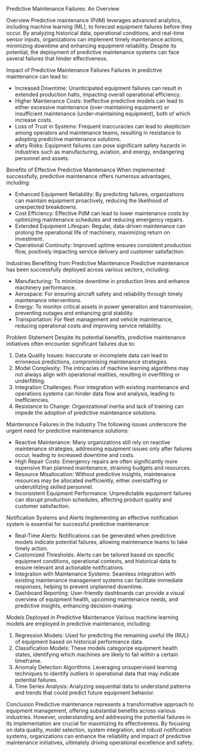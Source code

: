Predictive Maintenance Failures: An Overview

Overview
Predictive maintenance (PdM) leverages advanced analytics, including machine learning (ML), to forecast equipment failures before they occur. By analyzing historical data, operational conditions, and real-time sensor inputs, organizations can implement timely maintenance actions, minimizing downtime and enhancing equipment reliability. Despite its potential, the deployment of predictive maintenance systems can face several failures that hinder effectiveness.

Impact of Predictive Maintenance Failures
Failures in predictive maintenance can lead to:

- Increased Downtime: Unanticipated equipment failures can result in extended production halts, impacting overall operational efficiency.
- Higher Maintenance Costs: Ineffective predictive models can lead to either excessive maintenance (over-maintaining equipment) or insufficient maintenance (under-maintaining equipment), both of which increase costs.
- Loss of Trust in Systems: Frequent inaccuracies can lead to skepticism among operators and maintenance teams, resulting in resistance to adopting predictive maintenance solutions.
- afety Risks: Equipment failures can pose significant safety hazards in industries such as manufacturing, aviation, and energy, endangering personnel and assets.

Benefits of Effective Predictive Maintenance
When implemented successfully, predictive maintenance offers numerous advantages, including:

- Enhanced Equipment Reliability: By predicting failures, organizations can maintain equipment proactively, reducing the likelihood of unexpected breakdowns.
- Cost Efficiency: Effective PdM can lead to lower maintenance costs by optimizing maintenance schedules and reducing emergency repairs.
- Extended Equipment Lifespan: Regular, data-driven maintenance can prolong the operational life of machinery, maximizing return on investment.
- Operational Continuity: Improved uptime ensures consistent production flow, positively impacting service delivery and customer satisfaction.

Industries Benefiting from Predictive Maintenance
Predictive maintenance has been successfully deployed across various sectors, including:

- Manufacturing: To minimize downtime in production lines and enhance machinery performance.
- Aerospace: For ensuring aircraft safety and reliability through timely maintenance interventions.
- Energy: To monitor critical assets in power generation and transmission, preventing outages and enhancing grid stability.
- Transportation: For fleet management and vehicle maintenance, reducing operational costs and improving service reliability.

Problem Statement
Despite its potential benefits, predictive maintenance initiatives often encounter significant failures due to:

1. Data Quality Issues: Inaccurate or incomplete data can lead to erroneous predictions, compromising maintenance strategies.
2. Model Complexity: The intricacies of machine learning algorithms may not always align with operational realities, resulting in overfitting or underfitting.
3. Integration Challenges: Poor integration with existing maintenance and operations systems can hinder data flow and analysis, leading to inefficiencies.
4. Resistance to Change: Organizational inertia and lack of training can impede the adoption of predictive maintenance solutions.

Maintenance Failures in the Industry
The following issues underscore the urgent need for predictive maintenance solutions:

- Reactive Maintenance: Many organizations still rely on reactive maintenance strategies, addressing equipment issues only after failures occur, leading to increased downtime and costs.
- High Repair Costs: Emergency repairs are often significantly more expensive than planned maintenance, straining budgets and resources.
- Resource Misallocation: Without predictive insights, maintenance resources may be allocated inefficiently, either overstaffing or underutilizing skilled personnel.
- Inconsistent Equipment Performance: Unpredictable equipment failures can disrupt production schedules, affecting product quality and customer satisfaction.

Notification Systems and Alerts
Implementing an effective notification system is essential for successful predictive maintenance:

- Real-Time Alerts: Notifications can be generated when predictive models indicate potential failures, allowing maintenance teams to take timely action.
- Customized Thresholds: Alerts can be tailored based on specific equipment conditions, operational contexts, and historical data to ensure relevant and actionable notifications.
- Integration with Maintenance Systems: Seamless integration with existing maintenance management systems can facilitate immediate responses, helping to prevent unplanned downtime.
- Dashboard Reporting: User-friendly dashboards can provide a visual overview of equipment health, upcoming maintenance needs, and predictive insights, enhancing decision-making.

Models Deployed in Predictive Maintenance
Various machine learning models are employed in predictive maintenance, including:

1. Regression Models: Used for predicting the remaining useful life (RUL) of equipment based on historical performance data.
2. Classification Models: These models categorize equipment health states, identifying which machines are likely to fail within a certain timeframe.
3. Anomaly Detection Algorithms: Leveraging unsupervised learning techniques to identify outliers in operational data that may indicate potential failures.
4. Time Series Analysis: Analyzing sequential data to understand patterns and trends that could predict future equipment behavior.

Conclusion
Predictive maintenance represents a transformative approach to equipment management, offering substantial benefits across various industries. However, understanding and addressing the potential failures in its implementation are crucial for maximizing its effectiveness. By focusing on data quality, model selection, system integration, and robust notification systems, organizations can enhance the reliability and impact of predictive maintenance initiatives, ultimately driving operational excellence and safety.

